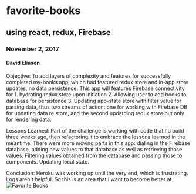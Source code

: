 # favorite-books
## using react, redux, Firebase
### November 2, 2017
#### David Eliason

Objective:
To add layers of complexity and features for successfully completed my-books app, which had featured redux store and in-app store updates, no data persistence. This app will features Firebase connectivity for 1. hydrating redux store upon initiation 2. Allowing user to add books to database for persistence 3. Updating app-state store with filter value for parsing data, thus two streams of action: one for working with Firebase DB for updating data re store, and the second updatding redux store but only for rendering data.


Lessons Learned:
Part of the challenge is working with code that I'd build three weeks ago, then refactoring it to embrace the lessons learned in the meantime. There were more moving parts in this app: dialing in the Firebase database, adding new values to that database as well as retrieving those values. Filtering values obtained from the database and passing those to components. Updating local state.

Conclusion:
Heroku was working up until the very end, which is frustrating. Logs aren't helpful. So this is an area that I want to become better at.
![Favorite Books]('./favorite-books.png'?raw=true "working")